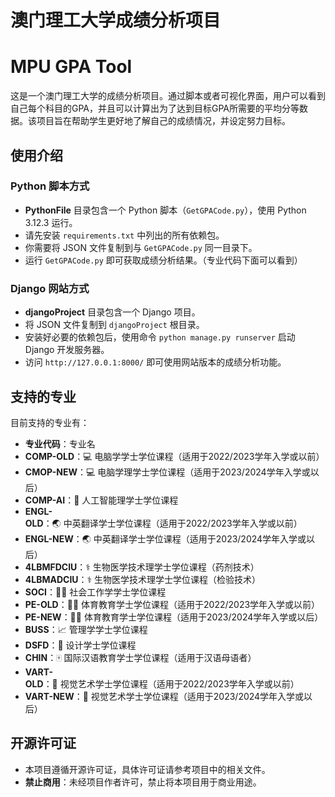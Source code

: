 # 澳门理工大学成绩分析项目
# MPU GPA Tool

这是一个澳门理工大学的成绩分析项目。通过脚本或者可视化界面，用户可以看到自己每个科目的GPA，并且可以计算出为了达到目标GPA所需要的平均分等数据。该项目旨在帮助学生更好地了解自己的成绩情况，并设定努力目标。

## 使用介绍

### Python 脚本方式

- **PythonFile** 目录包含一个 Python 脚本（`GetGPACode.py`），使用 Python 3.12.3 运行。
- 请先安装 `requirements.txt` 中列出的所有依赖包。
- 你需要将 JSON 文件复制到与 `GetGPACode.py` 同一目录下。
- 运行 `GetGPACode.py` 即可获取成绩分析结果。（专业代码下面可以看到）

### Django 网站方式

- **djangoProject** 目录包含一个 Django 项目。
- 将 JSON 文件复制到 `djangoProject` 根目录。
- 安装好必要的依赖包后，使用命令 `python manage.py runserver` 启动 Django 开发服务器。
- 访问 `http://127.0.0.1:8000/` 即可使用网站版本的成绩分析功能。

## 支持的专业

目前支持的专业有：
- **专业代码**：专业名
- **COMP-OLD**：💻 电脑学学士学位课程（适用于2022/2023学年入学或以前）
- **CMOP-NEW**：💻 电脑学理学士学位课程（适用于2023/2024学年入学或以后）
- **COMP-AI**：🤖 人工智能理学士学位课程
- **ENGL-OLD**：🌏 中英翻译学士学位课程（适用于2022/2023学年入学或以前）
- **ENGL-NEW**：🌏 中英翻译学士学位课程（适用于2023/2024学年入学或以后）
- **4LBMFDCIU**：⚕️ 生物医学技术理学士学位课程（药剂技术）
- **4LBMADCIU**：⚕️ 生物医学技术理学士学位课程（检验技术）
- **SOCI**：🧑‍⚕️ 社会工作学学士学位课程
- **PE-OLD**：🏃‍♂️ 体育教育学士学位课程（适用于2022/2023学年入学或以前）
- **PE-NEW**：🏃‍♀️ 体育教育学士学位课程（适用于2023/2024学年入学或以后）
- **BUSS**：📈 管理学学士学位课程
- **DSFD**：🎨 设计学士学位课程
- **CHIN**：🀄 国际汉语教育学士学位课程（适用于汉语母语者）
- **VART-OLD**：🎨 视觉艺术学士学位课程（适用于2022/2023学年入学或以前）
- **VART-NEW**：🎨 视觉艺术学士学位课程（适用于2023/2024学年入学或以后）

## 开源许可证

- 本项目遵循开源许可证，具体许可证请参考项目中的相关文件。
- **禁止商用**：未经项目作者许可，禁止将本项目用于商业用途。
